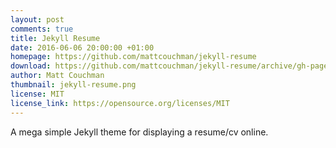 ```yaml
---
layout: post
comments: true
title: Jekyll Resume
date: 2016-06-06 20:00:00 +01:00
homepage: https://github.com/mattcouchman/jekyll-resume
download: https://github.com/mattcouchman/jekyll-resume/archive/gh-pages.zip
author: Matt Couchman
thumbnail: jekyll-resume.png
license: MIT
license_link: https://opensource.org/licenses/MIT
---
```


A mega simple Jekyll theme for displaying a resume/cv online.
